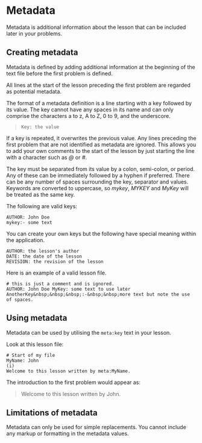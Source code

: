 # Metadata

Metadata is additional information about the lesson that can be included later
in your problems.

## Creating metadata

Metadata is defined by adding additional information at the beginning of the
text file before the first problem is defined.

All lines at the start of the lesson preceding the first problem are regarded as
potential metadata.

The format of a metadata definition is a line starting with a key followed by
its value. The key cannot have any spaces in its name and can only comprise the
characters a to z, A to Z, 0 to 9, and the underscore.

> `Key: the value`

If a key is repeated, it overwrites the previous value. Any lines preceding the
first problem that are not identified as metadata are ignored. This allows you
to add your own comments to the start of the lesson by just starting the line
with a character such as _@_ or _#_.

The key must be separated from its value by a colon, semi-colon, or period. Any
of these can be immediately followed by a hyphen if preferred. There can be any
number of spaces surrounding the key, separator and values. Keywords are
converted to uppercase, so _mykey_, _MYKEY_ and _MyKey_ will be treated as the
same key.

The following are valid keys:

```
AUTHOR: John Doe
mykey:- some text
```

You can create your own keys but the following have special meaning within the
application.

```
AUTHOR: the lesson's author
DATE: the date of the lesson
REVISION: the revision of the lesson
```

Here is an example of a valid lesson file.

```
# this is just a comment and is ignored.
AUTHOR: John Doe MyKey: some text to use later
AnotherKey&nbsp;&nbsp;&nbsp;:-&nbsp;&nbsp;more text but note the use of spaces.
```

## Using metadata

Metadata can be used by utilising the `meta:key` text in your lesson.

Look at this lesson file:

```
# Start of my file
MyName: John
(i)
Welcome to this lesson written by meta:MyName.
```

The introduction to the first problem would appear as:

> Welcome to this lesson written by John.

## Limitations of metadata

Metadata can only be used for simple replacements. You cannot include any markup
or formatting in the metadata values.
